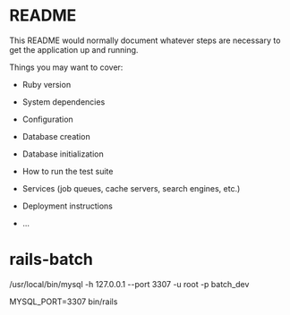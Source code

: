 # README

This README would normally document whatever steps are necessary to get the
application up and running.

Things you may want to cover:

* Ruby version

* System dependencies

* Configuration

* Database creation

* Database initialization

* How to run the test suite

* Services (job queues, cache servers, search engines, etc.)

* Deployment instructions

* ...
# rails-batch

/usr/local/bin/mysql -h 127.0.0.1 --port 3307 -u root -p batch_dev

MYSQL_PORT=3307 bin/rails
